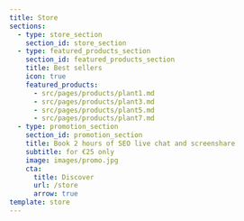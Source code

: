 ```yaml
---
title: Store
sections:
  - type: store_section
    section_id: store_section
  - type: featured_products_section
    section_id: featured_products_section
    title: Best sellers
    icon: true
    featured_products:
      - src/pages/products/plant1.md
      - src/pages/products/plant3.md
      - src/pages/products/plant5.md
      - src/pages/products/plant7.md
  - type: promotion_section
    section_id: promotion_section
    title: Book 2 hours of SEO live chat and screenshare
    subtitle: for €25 only
    image: images/promo.jpg
    cta:
      title: Discover
      url: /store
      arrow: true
template: store
---
```

